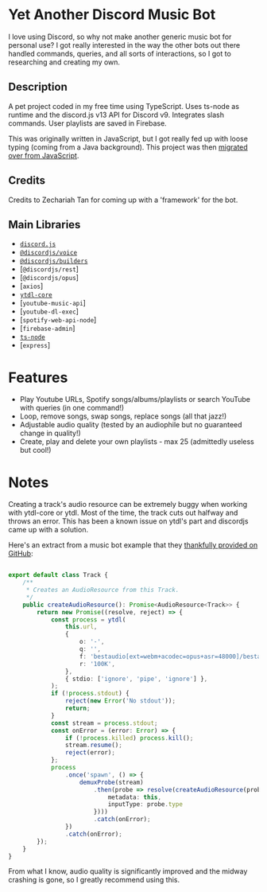 # Yet Another Discord Music Bot
I love using Discord, so why not make another generic music bot for personal use? I got really interested in the way the other bots out there handled commands, queries, and all sorts of interactions, so I got to researching and creating my own.

## Description
A pet project coded in my free time using TypeScript. Uses ts-node as runtime and the discord.js v13 API for Discord v9. Integrates slash commands. User playlists are saved in Firebase.

This was originally written in JavaScript, but I got really fed up with loose typing (coming from a Java background). This project was then [migrated over from JavaScript].

## Credits
Credits to Zechariah Tan for coming up with a 'framework' for the bot.

## Main Libraries
- [`discord.js`]
- [`@discordjs/voice`]
- [`@discordjs/builders`]
- [`@discordjs/rest`]
- [`@discordjs/opus`]
- [`axios`]
- [`ytdl-core`]
- [`youtube-music-api`]
- [`youtube-dl-exec`]
- [`spotify-web-api-node`]
- [`firebase-admin`]
- [`ts-node`]
- [`express`]

# Features
- Play Youtube URLs, Spotify songs/albums/playlists or search YouTube with queries (in one command!)
- Loop, remove songs, swap songs, replace songs (all that jazz!)
- Adjustable audio quality (tested by an audiophile but no guaranteed change in quality!)
- Create, play and delete your own playlists - max 25 (admittedly useless but cool!)

# Notes
Creating a track's audio resource can be extremely buggy when working with ytdl-core or ytdl. Most of the time, the track cuts out halfway and throws an error. This has been a known issue on ytdl's part and discordjs came up with a solution.

Here's an extract from a music bot example that they [thankfully provided on GitHub]:
```ts

export default class Track {
    /**
     * Creates an AudioResource from this Track.
     */
    public createAudioResource(): Promise<AudioResource<Track>> {
        return new Promise((resolve, reject) => {
            const process = ytdl(
                this.url,
                {
                    o: '-',
                    q: '',
                    f: 'bestaudio[ext=webm+acodec=opus+asr=48000]/bestaudio',
                    r: '100K',
                },
                { stdio: ['ignore', 'pipe', 'ignore'] },
            );
            if (!process.stdout) {
                reject(new Error('No stdout'));
                return;
            }
            const stream = process.stdout;
            const onError = (error: Error) => {
                if (!process.killed) process.kill();
                stream.resume();
                reject(error);
            };
            process
                .once('spawn', () => {
                    demuxProbe(stream)
                        .then(probe => resolve(createAudioResource(probe.stream, {
                            metadata: this,
                            inputType: probe.type
                        })))
                        .catch(onError);
                })
                .catch(onError);
        });
    }
}
```

From what I know, audio quality is significantly improved and the midway crashing is gone, so I greatly recommend using this.

[migrated over from JavaScript]: https://github.com/Shockch4rge/js-discord-bitjam
[`discord.js`]: https://www.npmjs.com/package/discord.js
[`@discordjs/voice`]: https://www.npmjs.com/package/@discordjs/voice
[`@discordjs/builders`]: https://www.npmjs.com/package/@discordjs/builders
[`ts-node`]: https://www.npmjs.com/package/ts-node
[`ytdl-core`]: https://www.npmjs.com/package/ytdl-core
[thankfully provided on GitHub]: https://github.com/discordjs/voice/tree/3dabc30fca79212809d1191e0c2f2b54c3f8cdc7/examples/music-bot
